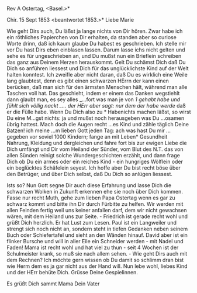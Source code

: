 Rev A Ostertag, <Basel.>*

 Chir. 15 Sept 1853
 <beantwortet 1853.>*
Liebe Marie

Wie geht Dirs auch, Du läßst ja lange nichts von Dir hören. Zwar habe ich ein röthliches Papierchen von Dir erhalten, da standen aber so curiose Worte drinn, daß ich kaum glaube Du habest es geschrieben. Ich stelle mir vor Du hast Dirs eben einblasen lassen. Darum lasse ichs nicht gelten und sehe es für ungeschrieben an, und Du mußst nun ein Brieflein schreiben das ganz aus Deinem Herzen herauskommt. Gelt Du schämst Dich daß Du Dich so anführen liessest und Dich für das unglücklichste Kind auf der Welt halten konntest. Ich zweifle aber nicht daran, daß Du es wirklich eine Weile lang glaubtest, denn es gibt einen schwarzen HErrn der kann einen berücken, daß man sich für den ärmsten Menschen hält, während man alle Taschen voll hat. Das geschieht, indem er einem das Danken wegstiehlt dann glaubt man, es sey alles _...fort was man je von <Gott>*1 gehabt habe und fühlt sich völlig nackt _... der HErr aber sagt: nur dem der habe werde <gegeben>* daß er die Fülle habe. Wenn Du Dich also zu <einem>* Habenichts machen läßst, so wirst Du eine M...gst nichts: ja und mußst noch herausgeben was Du ...osamen übrig hattest. Mach doch die Augen recht ...es Kind und zähle täglich Deine Batzen! ich meine ...m lieben Gott jeden Tag: ach was hast Du mir ... gegeben vor soviel 1000 Kindern; fange an mit Leben* Gesundheit Nahrung, Kleidung und dergleichen und fahre fort bis zur ewigen Liebe die Dich umfängt und Dir vom Heiland der Sünder, vom Blut des N.T. das von allen Sünden reinigt solche Wundergeschichten erzählt, und dann frage Dich ob Du ein armes oder ein reiches Kind - ein hungriges Wölflein oder ein beglücktes Schäfelein seyest. Ich hoffe aber Du bist recht böse über den Betrüger, und über Dich selbst, daß Du Dich so anlügen liessest.

Ists so? Nun Gott segne Dir auch diese Erfahrung und lasse Dich die schwarzen Wolken in Zukunft erkennen ehe sie noch über Dich kommen. Fasse nur recht Muth, gehe zum lieben Papa Ostertag wenn es gar zu schwarz kommt und bitte ihn Dir durch Fürbitte zu helfen. Wir werden mit allen Feinden fertig weil uns keiner anfallen darf, dem wir nicht gewachsen wären, mit dem Heiland uns zur Seite. - Friedrich ist gerade recht wohl und grüßt Dich herzlich. Er hat Lust zum Lesen. Paul ist ein Langweiler und strengt sich noch nicht an, sondern steht in tiefen Gedanken neben seinem Buch oder Schiefertafel und sieht an den Wänden hinauf. David aber ist ein flinker Bursche und will in aller Eile ein Schneider werden - mit Nadel und Faden! Mama ist recht wohl und hat viel zu thun - seit 4 Wochen ist der Schulmeister krank, so muß sie nach allem sehen. - Wie geht Dirs auch mit dem Rechnen? Ich möchte gern wissen ob Du damit so schlimm dran bist wie Herm dem es ja gar nicht aus der Hand will. Nun lebe wohl, liebes Kind und der HErr behüte Dich. Grüsse Deine Gespielinnen.

Es grüßt Dich sammt Mama
 Dein Vater

